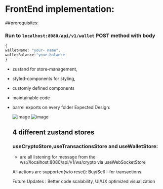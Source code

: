 # FrontEnd implementation:
##prerequisites:
### Run to `localhost:8080/api/v1/wallet` POST method with body
``` typescript 
{
walletName: "your- name",
walletBalance:"your-balance
}
```
- zustand for store-management,
- styled-components for styling,
- customly defined components
- maintainable code
- barrel exports on every folder
  Expected Design:
  
  ![image](https://github.com/user-attachments/assets/b2bad0b2-f927-49dd-864e-63ccb3ed2d6e)
  ![image](https://github.com/user-attachments/assets/5c7d7368-c709-4f26-beb8-cefd3f5683e9)

  ## 4 different zustand stores
  ### useCryptoStore,useTransactionsStore and useWalletStore:
  - are all listening for message from the ws://localhost:8080/api/v1/ws/crypto via useWebSocketStore
 
  All actions are supported(w/o reset):
  Buy/Sell - for transactions

  Future Updates : Better code scalability, UI/UX optimized visualization
